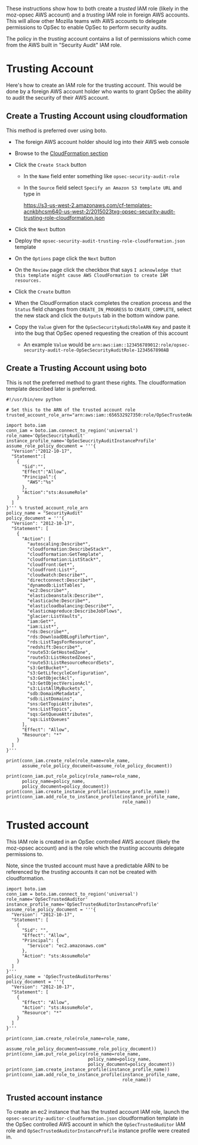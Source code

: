 These instructions show how to both create a *trusted* IAM role (likely in 
the moz-opsec AWS account) and a *trusting* IAM role in foreign AWS accounts. 
This will allow other Mozilla teams with AWS accounts to delegate permissions 
to OpSec to enable OpSec to perform security audits.

The policy in the *trusting* account contains a list of permissions which come 
from the AWS built in "Security Audit" IAM role.

# Trusting Account

Here's how to create an IAM role for the trusting account. This would be done 
by a foreign AWS account holder who wants to grant OpSec the ability to audit 
the security of their AWS account.

## Create a Trusting Account using cloudformation

This method is preferred over using boto.

* The foreign AWS account holder should log into their AWS web console
* Browse to the [CloudFormation section](https://console.aws.amazon.com/cloudformation/home?region=us-west-2)
* Click the `Create Stack` button
  * In the `Name` field enter something like `opsec-security-audit-role`
  * In the `Source` field select `Specify an Amazon S3 template URL` and type in 
 
    https://s3-us-west-2.amazonaws.com/cf-templates-acnkbhcsm640-us-west-2/2015023txg-opsec-security-audit-trusting-role-cloudformation.json

* Click the `Next` button
* Deploy the `opsec-security-audit-trusting-role-cloudformation.json` template
* On the `Options` page click the `Next` button
* On the `Review` page click the checkbox that says `I acknowledge that this template might cause AWS CloudFormation to create IAM resources.`
* Click the `Create` button
* When the CloudFormation stack completes the creation process and the `Status` field changes from `CREATE_IN_PROGRESS` to `CREATE_COMPLETE`, select the new stack and click the `Outputs` tab in the bottom window pane.
* Copy the `Value` given for the `OpSecSecurityAuditRoleARN` `Key` and paste it into the bug that OpSec opened requesting the creation of this account
  * An example `Value` would be `arn:aws:iam::123456789012:role/opsec-security-audit-role-OpSecSecurityAuditRole-1234567890AB`

## Create a Trusting Account using boto

This is not the preferred method to grant these rights. The cloudformation template described later
is preferred.

```
#!/usr/bin/env python

# Set this to the ARN of the trusted account role
trusted_account_role_arn="arn:aws:iam::656532927350:role/OpSecTrustedAuditor"

import boto.iam
conn_iam = boto.iam.connect_to_region('universal')
role_name='OpSecSeucrityAudit'
instance_profile_name='OpSecSeucrityAuditInstanceProfile'
assume_role_policy_document = '''{
  "Version":"2012-10-17",
  "Statement":[
    {
      "Sid":"",
      "Effect":"Allow",
      "Principal":{
        "AWS":"%s"
      },
      "Action":"sts:AssumeRole"
    }
  ]
}''' % trusted_account_role_arn
policy_name = "SecurityAudit"
policy_document = '''{
  "Version": "2012-10-17",
  "Statement": [
    {
      "Action": [
        "autoscaling:Describe*",
        "cloudformation:DescribeStack*",
        "cloudformation:GetTemplate",
        "cloudformation:ListStack*",
        "cloudfront:Get*",
        "cloudfront:List*",
        "cloudwatch:Describe*",
        "directconnect:Describe*",
        "dynamodb:ListTables",
        "ec2:Describe*",
        "elasticbeanstalk:Describe*",
        "elasticache:Describe*",
        "elasticloadbalancing:Describe*",
        "elasticmapreduce:DescribeJobFlows",
        "glacier:ListVaults",
        "iam:Get*",
        "iam:List*",
        "rds:Describe*",
        "rds:DownloadDBLogFilePortion",
        "rds:ListTagsForResource",
        "redshift:Describe*",
        "route53:GetHostedZone",
        "route53:ListHostedZones",
        "route53:ListResourceRecordSets",
        "s3:GetBucket*",
        "s3:GetLifecycleConfiguration",
        "s3:GetObjectAcl",
        "s3:GetObjectVersionAcl",
        "s3:ListAllMyBuckets",
        "sdb:DomainMetadata",
        "sdb:ListDomains",
        "sns:GetTopicAttributes",
        "sns:ListTopics",
        "sqs:GetQueueAttributes",
        "sqs:ListQueues"
      ],
      "Effect": "Allow",
      "Resource": "*"
    }
  ]
}'''

print(conn_iam.create_role(role_name=role_name,
      assume_role_policy_document=assume_role_policy_document))

print(conn_iam.put_role_policy(role_name=role_name,
      policy_name=policy_name,
      policy_document=policy_document))
print(conn_iam.create_instance_profile(instance_profile_name))
print(conn_iam.add_role_to_instance_profile(instance_profile_name,
                                            role_name))

```

# Trusted account

This IAM role is created in an OpSec controlled AWS account (likely the 
moz-opsec account) and is the role which the *trusting* accounts delegate
permissions to.

Note, since the trusted account must have a predictable ARN to be referenced
by the *trusting* accounts it can not be created with cloudformation.

```
import boto.iam
conn_iam = boto.iam.connect_to_region('universal')
role_name='OpSecTrustedAuditor'
instance_profile_name='OpSecTrustedAuditorInstanceProfile'
assume_role_policy_document = '''{
  "Version": "2012-10-17",
  "Statement": [
    {
      "Sid": "",
      "Effect": "Allow",
      "Principal": {
        "Service": "ec2.amazonaws.com"
      },
      "Action": "sts:AssumeRole"
    }
  ]
}'''
policy_name = 'OpSecTrustedAuditorPerms'
policy_document = '''{
  "Version": "2012-10-17",
  "Statement": [
    {
      "Effect": "Allow",
      "Action": "sts:AssumeRole",
      "Resource": "*"
    }
  ]
}'''

print(conn_iam.create_role(role_name=role_name,
                           assume_role_policy_document=assume_role_policy_document))
print(conn_iam.put_role_policy(role_name=role_name,
                               policy_name=policy_name,
                               policy_document=policy_document))
print(conn_iam.create_instance_profile(instance_profile_name))
print(conn_iam.add_role_to_instance_profile(instance_profile_name,
                                            role_name))
```

## Trusted account instance

To create an ec2 instance that has the trusted account IAM role, launch the
`opsec-security-auditor-cloudformation.json` cloudformation template in the
OpSec controlled AWS account in which the `OpSecTrustedAuditor` IAM role and
`OpSecTrustedAuditorInstanceProfile` instance profile were created in.
